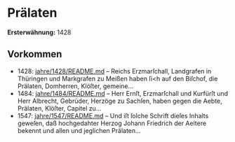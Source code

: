 # Prälaten

**Ersterwähnung:** 1428

## Vorkommen
- 1428: [jahre/1428/README.md](../jahre/1428/README.md) – Reichs Erzmarſchall, Landgrafen
in Thüringen und Markgrafen zu Meißen haben ſi<h auf
den Biſchof, die Prälaten, Domherren, Klöſter, gemeine...
- 1484: [jahre/1484/README.md](../jahre/1484/README.md) – Herr Ernſt, Erzmarſchall und Kurfürſt und Herr
Albrecht, Gebrüder, Herzöge zu Sachſen, haben gegen die
Aebte, Prälaten, Klöſter, Capitel zu...
- 1547: [jahre/1547/README.md](../jahre/1547/README.md) – Und iſt ſolche Schrift
dieſes Inhalts geweſen, daß hochgedahter Herzog Johann
Friedrich der Aeltere bekennt und allen und jeglichen
Prälaten...
